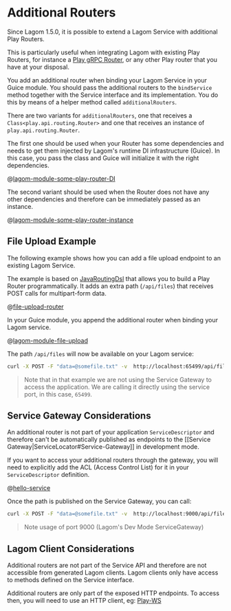 # Additional Routers

Since Lagom 1.5.0, it is possible to extend a Lagom Service with additional Play Routers.

This is particularly useful when integrating Lagom with existing Play Routers, for instance a [Play gRPC Router](https://developer.lightbend.com/docs/play-grpc/0.6.0/lagom/serving-grpc.html?language=java), or any other Play router that you have at your disposal.

You add an additional router when binding your Lagom Service in your Guice module. You should pass the additional routers to the `bindService` method together with the Service interface and its implementation. You do this by means of a helper method called `additionalRouters`.

There are two variants for `additionalRouters`, one that receives a `Class<play.api.routing.Router>` and one that receives an instance of `play.api.routing.Router`.

The first one should be used when your Router has some dependencies and needs to get them injected  by Lagom's runtime DI infrastructure (Guice). In this case, you pass the class and Guice will initialize it with the right dependencies.

@[lagom-module-some-play-router-DI](code/docs/services/AdditionalRouters.java)

The second variant should be used when the Router does not have any other dependencies and therefore can be immediately passed as an instance.

@[lagom-module-some-play-router-instance](code/docs/services/AdditionalRouters.java)


## File Upload Example

The following example shows how you can add a file upload endpoint to an existing Lagom Service.

The example is based on [JavaRoutingDsl](https://www.playframework.com/documentation/2.7.x/JavaRoutingDsl) that allows you to build a Play Router programmatically. It adds an extra path (`/api/files`) that receives POST calls for multipart-form data.

@[file-upload-router](code/docs/services/AdditionalRouters.java)

In your Guice module, you append the additional router when binding your Lagom service.

@[lagom-module-file-upload](code/docs/services/AdditionalRouters.java)

The path `/api/files` will now be available on your Lagom service:

```bash
curl -X POST -F "data=@somefile.txt" -v  http://localhost:65499/api/files
```

> Note that in that example we are not using the Service Gateway to access the application. We are calling it directly using the service port, in this case, `65499`.

## Service Gateway Considerations

An additional router is not part of your application `ServiceDescriptor` and therefore can't be automatically published as endpoints to the [[Service Gateway|ServiceLocator#Service-Gateway]] in development mode.

If you want to access your additional routers through the gateway, you will need to explicitly add the ACL (Access Control List) for it in your `ServiceDescriptor` definition.


@[hello-service](code/docs/services/AdditionalRouters.java)

Once the path is published on the Service Gateway, you can call:

```bash
curl -X POST -F "data=@somefile.txt" -v  http://localhost:9000/api/files
```

> Note usage of port 9000 (Lagom's Dev Mode ServiceGateway)

## Lagom Client Considerations

Additional routers are not part of the Service API and therefore are not accessible from generated Lagom clients. Lagom clients only have access to methods defined on the Service interface.

Additional routers are only part of the exposed HTTP endpoints. To access then, you will need to use an HTTP client, eg: [Play-WS](https://www.playframework.com/documentation/2.7.x/JavaWS)

